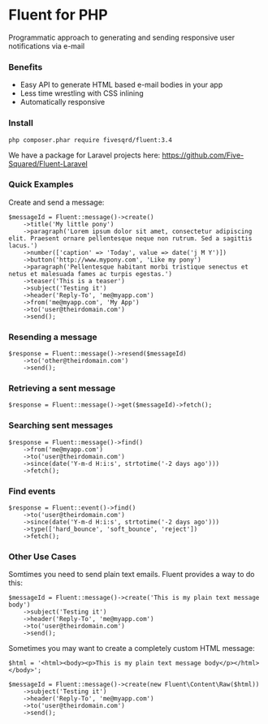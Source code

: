Fluent for PHP
============
Programmatic approach to generating and sending responsive user notifications via e-mail

### Benefits ###
- Easy API to generate HTML based e-mail bodies in your app
- Less time wrestling with CSS inlining
- Automatically responsive

### Install ###
```
php composer.phar require fivesqrd/fluent:3.4
```

We have a package for Laravel projects here: https://github.com/Five-Squared/Fluent-Laravel

### Quick Examples ###
Create and send a message:
```
$messageId = Fluent::message()->create()
    ->title('My little pony')
    ->paragraph('Lorem ipsum dolor sit amet, consectetur adipiscing elit. Praesent ornare pellentesque neque non rutrum. Sed a sagittis lacus.')
    ->number(['caption' => 'Today', value => date('j M Y')])
    ->button('http://www.mypony.com', 'Like my pony')
    ->paragraph('Pellentesque habitant morbi tristique senectus et netus et malesuada fames ac turpis egestas.')
    ->teaser('This is a teaser')
    ->subject('Testing it')
    ->header('Reply-To', 'me@myapp.com')
    ->from('me@myapp.com', 'My App')
    ->to('user@theirdomain.com')
    ->send();
```

### Resending a message
```
$response = Fluent::message()->resend($messageId)
    ->to('other@theirdomain.com')
    ->send();
```

### Retrieving a sent message
```
$response = Fluent::message()->get($messageId)->fetch();
```

### Searching sent messages
```
$response = Fluent::message()->find()
    ->from('me@myapp.com')
    ->to('user@theirdomain.com')
    ->since(date('Y-m-d H:i:s', strtotime('-2 days ago')))
    ->fetch();
```

### Find events
```
$response = Fluent::event()->find()
    ->to('user@theirdomain.com')
    ->since(date('Y-m-d H:i:s', strtotime('-2 days ago')))
    ->type(['hard_bounce', 'soft_bounce', 'reject'])
    ->fetch();
```


### Other Use Cases ###
Somtimes you need to send plain text emails. Fluent provides a way to do this:
```
$messageId = Fluent::message()->create('This is my plain text message body')
    ->subject('Testing it')
    ->header('Reply-To', 'me@myapp.com')
    ->to('user@theirdomain.com')
    ->send();
```

Sometimes you may want to create a completely custom HTML message:
```
$html = '<html><body><p>This is my plain text message body</p></html></body>';

$messageId = Fluent::message()->create(new Fluent\Content\Raw($html))
    ->subject('Testing it')
    ->header('Reply-To', 'me@myapp.com')
    ->to('user@theirdomain.com')
    ->send();
```
